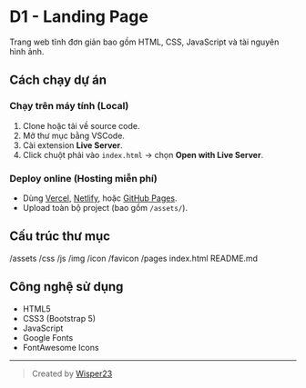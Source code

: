 # D1 - Landing Page

Trang web tĩnh đơn giản bao gồm HTML, CSS, JavaScript và tài nguyên hình ảnh.

## Cách chạy dự án

### Chạy trên máy tính (Local)

1. Clone hoặc tải về source code.
2. Mở thư mục bằng VSCode.
3. Cài extension **Live Server**.
4. Click chuột phải vào `index.html` → chọn **Open with Live Server**.

### Deploy online (Hosting miễn phí)

- Dùng [Vercel](https://vercel.com/), [Netlify](https://www.netlify.com/), hoặc [GitHub Pages](https://pages.github.com/).
- Upload toàn bộ project (bao gồm `/assets/`).

## Cấu trúc thư mục

/assets /css /js /img /icon /favicon /pages index.html README.md

## Công nghệ sử dụng

- HTML5
- CSS3 (Bootstrap 5)
- JavaScript
- Google Fonts
- FontAwesome Icons

---

> Created by [Wisper23](https://github.com/Wisper23)

